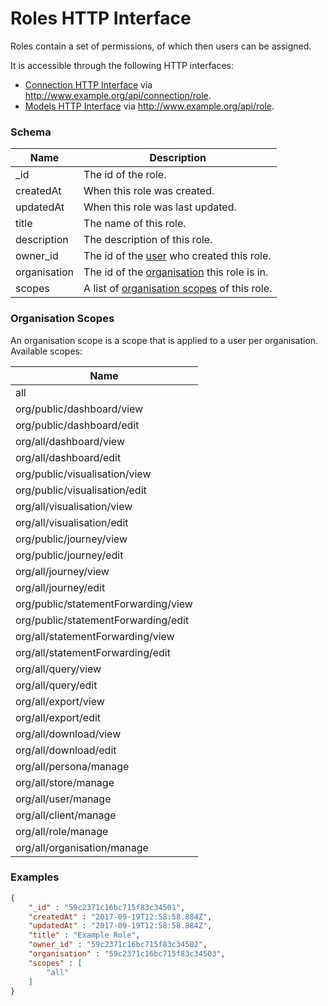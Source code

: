 ---
---

# Roles HTTP Interface

Roles contain a set of permissions, of which then users can be assigned.

It is accessible through the following HTTP interfaces:

- [Connection HTTP Interface](../http-connection) via http://www.example.org/api/connection/role.
- [Models HTTP Interface](../http-models) via http://www.example.org/api/role.

### Schema

Name | Description
--- | ---
_id | The id of the role.
createdAt | When this role was created.
updatedAt | When this role was last updated.
title | The name of this role.
description | The description of this role.
owner_id | The id of the [user](../http-users#schema) who created this role.
organisation | The id of the [organisation](../http-organisations#schema) this role is in.
scopes | A list of [organisation scopes](#organisation-scopes) of this role.

### Organisation Scopes

An organisation scope is a scope that is applied to a user per organisation. Available scopes:

Name |
--- |
all |
org/public/dashboard/view |
org/public/dashboard/edit |
org/all/dashboard/view |
org/all/dashboard/edit |
org/public/visualisation/view |
org/public/visualisation/edit |
org/all/visualisation/view |
org/all/visualisation/edit |
org/public/journey/view |
org/public/journey/edit |
org/all/journey/view |
org/all/journey/edit |
org/public/statementForwarding/view |
org/public/statementForwarding/edit |
org/all/statementForwarding/view |
org/all/statementForwarding/edit |
org/all/query/view |
org/all/query/edit |
org/all/export/view |
org/all/export/edit |
org/all/download/view |
org/all/download/edit |
org/all/persona/manage |
org/all/store/manage |
org/all/user/manage |
org/all/client/manage |
org/all/role/manage |
org/all/organisation/manage |

### Examples

```json
{
	"_id" : "59c2371c16bc715f83c34501",
	"createdAt" : "2017-09-19T12:58:58.884Z",
	"updatedAt" : "2017-09-19T12:58:58.884Z",
	"title" : "Example Role",
	"owner_id" : "59c2371c16bc715f83c34502",
	"organisation" : "59c2371c16bc715f83c34503",
	"scopes" : [
		"all"
	]
}
```
